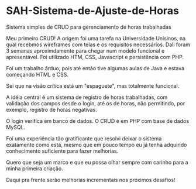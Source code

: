 # SAH-Sistema-de-Ajuste-de-Horas
Sistema simples de CRUD para gerenciamento de horas trabalhadas

Meu primeiro CRUD! 
A origem foi uma tarefa na Universidade Unisinos, na qual recebmos wireframes com telas e os requisitos necessários. 
Dali foram 3 semanas aproximdamente para chegar num modelo funcional e apresentável. Foi utilizado HTM, CSS, Javascript e persistência com PHP.

Foi um trabalho árduo, pois até então tive algumas aulas de Java e estava começando HTML e CSS.

Sei que na visão crítica está um "espaguete", mas totalmente funcional.

A idéia central é um sistema de registro de horas trabalhadas, com validação dos campos desde o login, até os de horas, não permitindo, por exemplo, 
registro de horas negativas.

O login verifica em banco de dados. O CRUD é em PHP com base de dados MySQL.

Foi uma experiência tão gratificante que resolvi deixar o sistema exatamente como está, mesmo que em pouco tempo eu já tenha adquirido conhecimento
suficiente para fazer melhorias.

Quero que seja um marco e que eu possa olhar sempre com carinho para a minha primeira criação.

Daqui pra frente serão melhorias incrementais nos próximos desafios!

